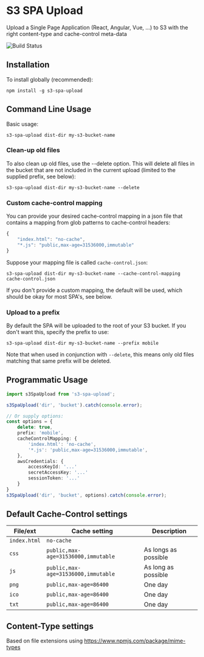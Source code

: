 # S3 SPA Upload

Upload a Single Page Application (React, Angular, Vue, ...) to S3 with the right content-type and cache-control meta-data

![Build Status](https://codebuild.eu-west-1.amazonaws.com/badges?uuid=eyJlbmNyeXB0ZWREYXRhIjoiQit5K1dqTW4zc2xYbnhOK3pFNU01dEtmM3gzODk4dmZaMDkvVVUzcHJjMWZHMmpCT05yaVEzT3I3WDZ1L25lcTI4QXFhUnlRbngrZTBsNmpwbWdCOEJJPSIsIml2UGFyYW1ldGVyU3BlYyI6ImZoY2c2aVA0ZHBKV1FxS24iLCJtYXRlcmlhbFNldFNlcmlhbCI6MX0%3D&branch=master)

## Installation

To install globally (recommended):

    npm install -g s3-spa-upload

## Command Line Usage

Basic usage:

    s3-spa-upload dist-dir my-s3-bucket-name

### Clean-up old files

To also clean up old files, use the --delete option. This will delete all files in the bucket that are not included in the current upload (limited to the supplied prefix, see below):

    s3-spa-upload dist-dir my-s3-bucket-name --delete

### Custom cache-control mapping

You can provide your desired cache-control mapping in a json file that contains a mapping from glob patterns to cache-control headers:

```javascript
{
    "index.html": "no-cache",
    "*.js": "public,max-age=31536000,immutable"
}
```

Suppose your mapping file is called `cache-control.json`:

    s3-spa-upload dist-dir my-s3-bucket-name --cache-control-mapping cache-control.json

If you don't provide a custom mapping, the default will be used, which should be okay for most SPA's, see below.

### Upload to a prefix

By default the SPA will be uploaded to the root of your S3 bucket. If you don't want this, specify the prefix to use:

    s3-spa-upload dist-dir my-s3-bucket-name --prefix mobile

Note that when used in conjunction with `--delete`, this means only old files matching that same prefix will be deleted.

## Programmatic Usage

```typescript
import s3SpaUpload from 's3-spa-upload';

s3SpaUpload('dir', 'bucket').catch(console.error);

// Or supply options:
const options = {
    delete: true,
    prefix: 'mobile',
    cacheControlMapping: {
        'index.html': 'no-cache',
        '*.js': 'public,max-age=31536000,immutable',
    },
    awsCredentials: {
        accessKeyId: '...'
        secretAccessKey: '...'
        sessionToken: '...'
    }
}
s3SpaUpload('dir', 'bucket', options).catch(console.error);
```

## Default Cache-Control settings

File/ext | Cache setting | Description
---------|---------------|----------
`index.html`|`no-cache`|
`css`|`public,max-age=31536000,immutable`|As longs as possible
`js`|`public,max-age=31536000,immutable`|As long as possible
`png`|`public,max-age=86400`|One day
`ico`|`public,max-age=86400`|One day
`txt`|`public,max-age=86400`|One day

## Content-Type settings

Based on file extensions using https://www.npmjs.com/package/mime-types
